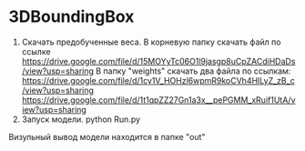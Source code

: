 # 3DBoundingBox
1. Скачать предобученные веса.
В корневую папку скачать файл по ссылке https://drive.google.com/file/d/15MOYyTc06O1l9jasgp8uCpZACdiHDaDs/view?usp=sharing
В папку "weights" скачать два файла по ссылкам:
https://drive.google.com/file/d/1cy1V_HOHzl6wpmR9koCVh4HILyZ_zB_c/view?usp=sharing
https://drive.google.com/file/d/1t1qpZZ27Gn1a3x__pePGMM_xRuif1UtA/view?usp=sharing
2. Запуск модели.
python Run.py

Визульный вывод модели находится в папке "out"
